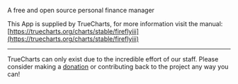 A free and open source personal finance manager

This App is supplied by TrueCharts, for more information visit the manual: [https://truecharts.org/charts/stable/fireflyiii](https://truecharts.org/charts/stable/fireflyiii)

---

TrueCharts can only exist due to the incredible effort of our staff.
Please consider making a [donation](https://truecharts.org/sponsor) or contributing back to the project any way you can!

